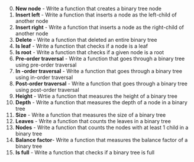 0. **New node** - Write a function that creates a binary tree node
1. **Insert left** - Write a function that inserts a node as the left-child of another node
2. **Insert right** - Write a function that inserts a node as the right-child of another node
3. **Delete** - Write a function that deleted an entire binary tree
4. **Is leaf** - Write a function that checks if a node is a leaf
5. **Is root** - Write a function that checks if a given node is a root
6. **Pre-order traversal** - Write a function that goes through a binary tree using pre-order traversal
7. **In -order traversal** - Write a function that goes through a binary tree using in-order traversal
8. **Post-order traversal** - Write a function that goes through a binary tree using post-order traversal
9. **Height** - Wrtie a function that measures the height of a binary tree
10. **Depth** - Write a function that measures the depth of a node in a binary tree
11. **Size** - Write a function that measures the size of a binary tree
12. **Leaves** - Write a function that counts the leaves in a binary tree
13. **Nodes** - Write a function that counts the nodes with at least 1 child in a binary tree
14. **Balance factor**- Write a function that measures the balance factor of a binary tree
15. **Is full** - Write a function that checks if a binary tree is full
